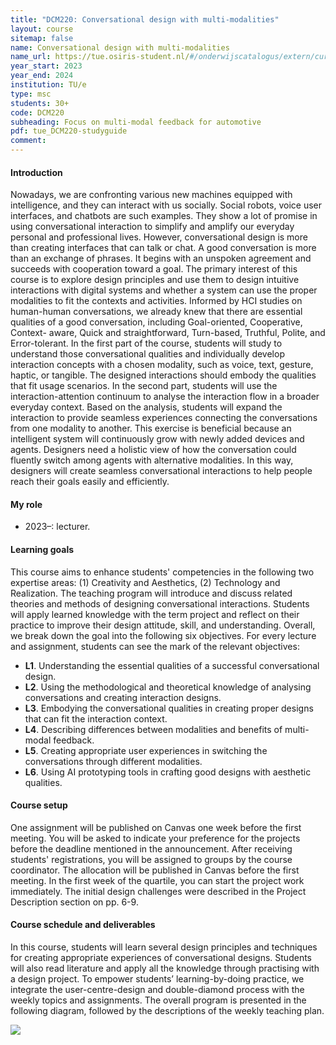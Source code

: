 ```yaml
---
title: "DCM220: Conversational design with multi-modalities"
layout: course
sitemap: false
name: Conversational design with multi-modalities
name_url: https://tue.osiris-student.nl/#/onderwijscatalogus/extern/cursus?cursuscode=DCM220&collegejaar=2022
year_start: 2023
year_end: 2024
institution: TU/e
type: msc
students: 30+
code: DCM220
subheading: Focus on multi-modal feedback for automotive
pdf: tue_DCM220-studyguide
comment:
---
```

#### Introduction
Nowadays, we are confronting various new machines equipped with intelligence, and they can interact with us socially. Social robots, voice user interfaces, and chatbots are such examples. They show a lot of promise in using conversational interaction to simplify and amplify our everyday personal and professional lives. However, conversational design is more than creating interfaces that can talk or chat. A good conversation is more than an exchange of phrases. It begins with an unspoken agreement and succeeds with cooperation toward a goal. The primary interest of this course is to explore design principles and use them to design intuitive interactions with digital systems and whether a system can use the proper modalities to fit the contexts and activities. Informed by HCI studies on human-human conversations, we already knew that there are essential qualities of a good conversation, including Goal-oriented, Cooperative, Context- aware, Quick and straightforward, Turn-based, Truthful, Polite, and Error-tolerant. In the first part of the course, students will study to understand those conversational qualities and individually develop interaction concepts with a chosen modality, such as voice, text, gesture, haptic, or tangible. The designed interactions should embody the qualities that fit usage scenarios. In the second part, students will use the interaction-attention continuum to analyse the interaction flow in a broader everyday context. Based on the analysis, students will expand the interaction to provide seamless experiences connecting the conversations from one modality to another. This exercise is beneficial because an intelligent system will continuously grow with newly added devices and agents. Designers need a holistic view of how the conversation could fluently switch among agents with alternative modalities. In this way, designers will create seamless conversational interactions to help people reach their goals easily and efficiently.

#### My role
- 2023–: lecturer.

#### Learning goals
This course aims to enhance students' competencies in the following two expertise areas: (1) Creativity and Aesthetics, (2) Technology and Realization. The teaching program will introduce and discuss related theories and methods of designing conversational interactions. Students will apply learned knowledge with the term project and reflect on their practice to improve their design attitude, skill, and understanding. Overall, we break down the goal into the following six objectives. For every lecture and assignment, students can see the mark of the relevant objectives:
- **L1**. Understanding the essential qualities of a successful conversational design.
- **L2**. Using the methodological and theoretical knowledge of analysing conversations and creating interaction designs.
- **L3**. Embodying the conversational qualities in creating proper designs that can fit the interaction context.
- **L4**. Describing differences between modalities and benefits of multi-modal feedback.
- **L5**. Creating appropriate user experiences in switching the conversations through different modalities.
- **L6**. Using AI prototyping tools in crafting good designs with aesthetic qualities.

#### Course setup
One assignment will be published on Canvas one week before the first meeting. You will be asked to indicate your preference for the projects before the deadline mentioned in the announcement. After receiving students' registrations, you will be assigned to groups by the course coordinator. The allocation will be published in Canvas before the first meeting. In the first week of the quartile, you can start the project work immediately. The initial design challenges were described in the Project Description section on pp. 6-9.

#### Course schedule and deliverables
In this course, students will learn several design principles and techniques for creating appropriate experiences of conversational designs. Students will also read literature and apply all the knowledge through practising with a design project. To empower students’ learning-by-doing practice, we integrate the user-centre-design and double-diamond process with the weekly topics and assignments. The overall program is presented in the following diagram, followed by the descriptions of the weekly teaching plan.

<img src="{{ site.url }}{{ site.baseurl }}/courses/tue_DCM220-schedule.jpg" class="img-responsive"/>
